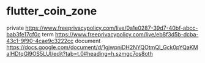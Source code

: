 # flutter_coin_zone


private https://www.freeprivacypolicy.com/live/0a1e0287-39d7-40bf-abcc-bab3fe17cf0c
term https://www.freeprivacypolicy.com/live/eb8f3d5b-dcba-43c1-9f90-4cae9c3222cc
document https://docs.google.com/document/d/1gjwpnjDH2NYQOtmQI_Gck0pYQaKMaIHDtqGl9OS5LUI/edit?tab=t.0#heading=h.szmgc7os8oth